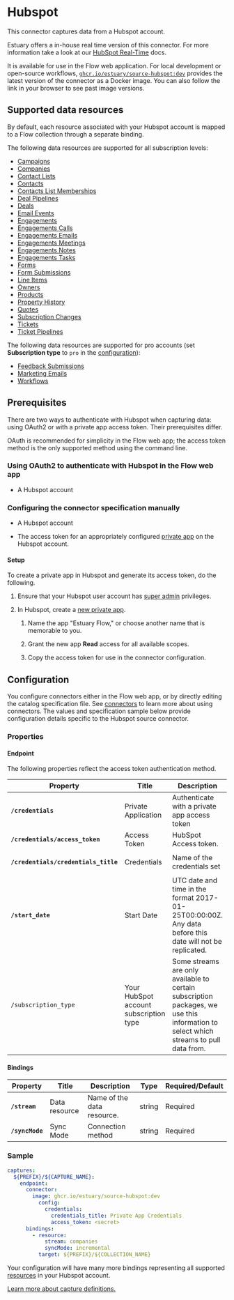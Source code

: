 
# Hubspot

This connector captures data from a Hubspot account.

Estuary offers a in-house real time version of this connector. For more information take a look at our [HubSpot Real-Time](/reference/Connectors/capture-connectors/HubSpot-real-time.md) docs.

It is available for use in the Flow web application. For local development or open-source workflows, [`ghcr.io/estuary/source-hubspot:dev`](https://ghcr.io/estuary/source-hubspot:dev) provides the latest version of the connector as a Docker image. You can also follow the link in your browser to see past image versions.

## Supported data resources

By default, each resource associated with your Hubspot account is mapped to a Flow collection through a separate binding.

The following data resources are supported for all subscription levels:

* [Campaigns](https://developers.hubspot.com/docs/methods/email/get_campaign_data)
* [Companies](https://developers.hubspot.com/docs/api/crm/companies)
* [Contact Lists](http://developers.hubspot.com/docs/methods/lists/get_lists)
* [Contacts](https://developers.hubspot.com/docs/methods/contacts/get_contacts)
* [Contacts List Memberships](https://legacydocs.hubspot.com/docs/methods/contacts/get_contacts)
* [Deal Pipelines](https://developers.hubspot.com/docs/methods/pipelines/get_pipelines_for_object_type)
* [Deals](https://developers.hubspot.com/docs/api/crm/deals)
* [Email Events](https://developers.hubspot.com/docs/methods/email/get_events)
* [Engagements](https://legacydocs.hubspot.com/docs/methods/engagements/get-all-engagements)
* [Engagements Calls](https://developers.hubspot.com/docs/api/crm/calls)
* [Engagements Emails](https://developers.hubspot.com/docs/api/crm/email)
* [Engagements Meetings](https://developers.hubspot.com/docs/api/crm/meetings)
* [Engagements Notes](https://developers.hubspot.com/docs/api/crm/notes)
* [Engagements Tasks](https://developers.hubspot.com/docs/api/crm/tasks)
* [Forms](https://developers.hubspot.com/docs/api/marketing/forms)
* [Form Submissions](https://legacydocs.hubspot.com/docs/methods/forms/get-submissions-for-a-form)
* [Line Items](https://developers.hubspot.com/docs/api/crm/line-items)
* [Owners](https://developers.hubspot.com/docs/methods/owners/get_owners)
* [Products](https://developers.hubspot.com/docs/api/crm/products)
* [Property History](https://legacydocs.hubspot.com/docs/methods/contacts/get_contacts)
* [Quotes](https://developers.hubspot.com/docs/api/crm/quotes)
* [Subscription Changes](https://developers.hubspot.com/docs/methods/email/get_subscriptions_timeline)
* [Tickets](https://developers.hubspot.com/docs/api/crm/tickets)
* [Ticket Pipelines](https://developers.hubspot.com/docs/api/crm/pipelines)

The following data resources are supported for pro accounts (set **Subscription type** to `pro` in the [configuration](#endpoint)):

* [Feedback Submissions](https://developers.hubspot.com/docs/api/crm/feedback-submissions)
* [Marketing Emails](https://legacydocs.hubspot.com/docs/methods/cms_email/get-all-marketing-email-statistics)
* [Workflows](https://legacydocs.hubspot.com/docs/methods/workflows/v3/get_workflows)

## Prerequisites

There are two ways to authenticate with Hubspot when capturing data: using OAuth2 or with a private app access token.
Their prerequisites differ.

OAuth is recommended for simplicity in the Flow web app;
the access token method is the only supported method using the command line.

### Using OAuth2 to authenticate with Hubspot in the Flow web app

* A Hubspot account

### Configuring the connector specification manually

* A Hubspot account

* The access token for an appropriately configured [private app](https://developers.hubspot.com/docs/api/private-apps) on the Hubspot account.

#### Setup

To create a private app in Hubspot and generate its access token, do the following.

1. Ensure that your Hubspot user account has [super admin](https://knowledge.hubspot.com/settings/hubspot-user-permissions-guide#super-admin) privileges.

2. In Hubspot, create a [new private app](https://developers.hubspot.com/docs/api/private-apps#create-a-private-app).

   1. Name the app "Estuary Flow," or choose another name that is memorable to you.

   2. Grant the new app **Read** access for all available scopes.

   3. Copy the access token for use in the connector configuration.

## Configuration

You configure connectors either in the Flow web app, or by directly editing the catalog specification file.
See [connectors](../../../concepts/connectors.md#using-connectors) to learn more about using connectors. The values and specification sample below provide configuration details specific to the Hubspot source connector.

### Properties

#### Endpoint

The following properties reflect the access token authentication method.

| Property | Title | Description | Type | Required/Default |
|---|---|---|---|---|
| **`/credentials`** | Private Application | Authenticate with a private app access token | object | Required |
| **`/credentials/access_token`** | Access Token | HubSpot Access token. | string | Required |
| **`/credentials/credentials_title`** | Credentials | Name of the credentials set | string | Required, `"Private App Credentials"` |
| **`/start_date`** | Start Date | UTC date and time in the format 2017-01-25T00:00:00Z. Any data before this date will not be replicated. | string | Required |
| `/subscription_type` | Your HubSpot account subscription type | Some streams are only available to certain subscription packages, we use this information to select which streams to pull data from. | string | `"starter"` |

#### Bindings

| Property | Title | Description | Type | Required/Default |
|---|---|---|---|---|
| **`/stream`** | Data resource | Name of the data resource. | string | Required |
| **`/syncMode`** | Sync Mode | Connection method | string | Required |

### Sample

```yaml
captures:
  ${PREFIX}/${CAPTURE_NAME}:
    endpoint:
      connector:
        image: ghcr.io/estuary/source-hubspot:dev
          config:
            credentials:
              credentials_title: Private App Credentials
              access_token: <secret>
      bindings:
        - resource:
            stream: companies
            syncMode: incremental
          target: ${PREFIX}/${COLLECTION_NAME}
```
Your configuration will have many more bindings representing all supported [resources](#supported-data-resources)
in your Hubspot account.

[Learn more about capture definitions.](../../../concepts/captures.md)
